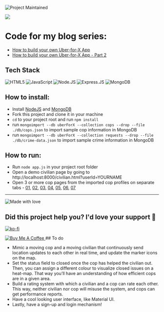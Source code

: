![Project Maintained](https://img.shields.io/badge/Maintained%3F-yes-green.svg)

![](https://cdn-images-1.medium.com/max/1000/1*WcHHixgDq7o5lN3biKIu9Q.png)
# Code for my blog series:
- [How to build your own Uber-for-X App](https://www.ashwinhariharan.tech/blog/how-to-build-your-own-uber-for-x-app/)
- [How to build your own Uber-for-X App - Part 2](https://www.ashwinhariharan.tech/blog/how-to-build-your-own-uber-for-x-app-part-2/)


## Tech Stack

![HTML5](https://img.shields.io/badge/HTML5-E34F26?style=for-the-badge&logo=html5&logoColor=white) ![JavaScript](https://img.shields.io/badge/JavaScript-F7DF1E?style=for-the-badge&logo=javascript&logoColor=black) ![Node.JS](https://img.shields.io/badge/Node.js-43853D?style=for-the-badge&logo=node.js&logoColor=white) ![Express.JS](https://img.shields.io/badge/Express.js-404D59?style=for-the-badge) ![MongoDB](https://img.shields.io/badge/MongoDB-4EA94B?style=for-the-badge&logo=mongodb&logoColor=white) 

## How to install:
- Install [NodeJS](https://nodejs.org/en/) and [MongoDB](https://docs.mongodb.com/)
- Fork this project and clone it in your machine
- `cd` to your project root and run `npm install`
- run `mongoimport --db uberForX --collection cops --drop --file ./db/cops.json` to import sample cop information in MongoDB
- run `mongoimport --db uberForX --collection requests --drop --file ./db/crime-data.json` to import sample crime information in MongoDB

## How to run:
- Run `node app.js` in your project root folder
- Open a demo civilian page by going to http://localhost:8000/civilian.html?userId=YOURNAME
- Open 3 or more cop pages from the imported cop profiles on separate tabs - [01](http://localhost:8000/cop.html?userId=01), [02](http://localhost:8000/cop.html?userId=02), [03](http://localhost:8000/cop.html?userId=03), [04](http://localhost:8000/cop.html?userId=04), [05](http://localhost:8000/cop.html?userId=05), [06](http://localhost:8000/cop.html?userId=06), [07](http://localhost:8000/cop.html?userId=07)


-----

![Made with love](http://ForTheBadge.com/images/badges/built-with-love.svg) 

## Did this project help you? I'd love your support 🙏

[![ko-fi](https://www.ko-fi.com/img/githubbutton_sm.svg)](https://ko-fi.com/I2I2131HO)

<a href="https://www.buymeacoffee.com/booleanhunter" target="_blank">
  <img src="https://bmc-cdn.nyc3.digitaloceanspaces.com/BMC-button-images/custom_images/purple_img.png" alt="Buy Me A Coffee" style="height: auto !important;width: auto !important;">
</a>
 ## To do

- Mimic a moving cop and a moving civilian that continuously send location updates to each other in real time, and update the marker icons on the map.
- Set the status field to closed once the cop has helped the civilian out. Then, you can assign a different colour to visualize closed issues on a heat-map. That way you’ll have an understanding of how efficient cops are in a given area.
- Build a rating system with which a civilian and a cop can rate each other. This way, neither civilian nor cop will misuse the system, and cops can get performance reports.
- Have a cool looking user interface, like Material UI.
- Lastly, have a sign-up and login mechanism!

